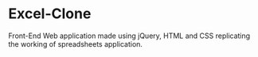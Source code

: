 # Excel-Clone
Front-End Web application made using jQuery, HTML and CSS replicating the working of spreadsheets application.
